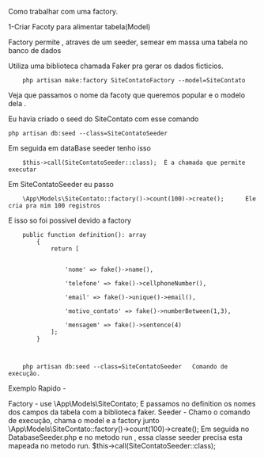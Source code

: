 Como trabalhar com uma factory.

1-Criar Facoty para alimentar tabela(Model) 

Factory permite , atraves de um seeder, semear em massa uma tabela no banco de dados

Utiliza uma biblioteca chamada Faker pra gerar os dados ficticios.

        php artisan make:factory SiteContatoFactory --model=SiteContato

Veja que passamos o nome da facoty que queremos popular e o modelo dela .


Eu havia criado o seed do SiteContato com esse comando

    php artisan db:seed --class=SiteContatoSeeder

Em seguida em dataBase seeder tenho isso 

        $this->call(SiteContatoSeeder::class);  É a chamada que permite executar

Em SiteContatoSeeder eu passo 

        \App\Models\SiteContato::factory()->count(100)->create();      Ele cria pra mim 100 registros


E isso so foi possivel devido a factory

        public function definition(): array
            {
                return [
                    

                    'nome' => fake()->name(),

                    'telefone' => fake()->cellphoneNumber(),

                    'email' => fake()->unique()->email(),

                    'motivo_contato' => fake()->numberBetween(1,3),

                    'mensagem' => fake()->sentence(4)
                ];
            }
        


        php artisan db:seed --class=SiteContatoSeeder   Comando de execução.




Exemplo Rapido - 

Factory - use \App\Models\SiteContato; E passamos no definition os nomes dos campos da tabela com a biblioteca faker.
Seeder - Chamo o comando de execução, chama o model e a factory junto  \App\Models\SiteContato::factory()->count(100)->create();
Em seguida no DatabaseSeeder.php e no metodo run , essa classe seeder precisa esta mapeada no metodo run. $this->call(SiteContatoSeeder::class);